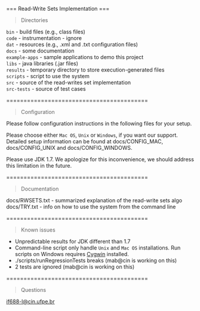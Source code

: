 === Read-Write Sets Implementation ===

> Directories

```bin``` - build files (e.g., class files) <br/>
```code``` - instrumentation - ignore <br/>
```dat``` - resources (e.g., .xml and .txt configuration files) <br/>
```docs``` - some documentation <br/>
```example-apps``` - sample applications to demo this project <br/>
```libs``` - java libraries (.jar files) <br/>
```results``` - temporary directory to store execution-generated files <br/>
```scripts``` - script to use the system <br/>
```src``` - source of the read-writes set implementation <br/>
```src-tests``` - source of test cases

=========================================

> Configuration

Please follow configuration instructions in the following files for
your setup.

Please choose either ```Mac OS```, ```Unix``` or ```Windows```, if you want our support. Detailed
setup information can be found at docs/CONFIG_MAC, docs/CONFIG_UNIX and docs/CONFIG_WINDOWS.

Please use JDK 1.7.  We apologize for this inconvenience, we should
address this limitation in the future.

=========================================

> Documentation
 
docs/RWSETS.txt - summarized explanation of the read-write sets algo
docs/TRY.txt - info on how to use the system from the command line

=========================================

> Known issues

- Unpredictable results for JDK different than 1.7
- Command-line script only handle ```Unix``` and ```Mac OS``` installations. Run scripts on Windows requires [Cygwin](https://www.cygwin.com) installed.
- ./scripts/runRegressionTests breaks 
  (mab@cin is working on this)
- 2 tests are ignored 
  (mab@cin is working on this)

=========================================

> Questions

if688-l@cin.ufpe.br
